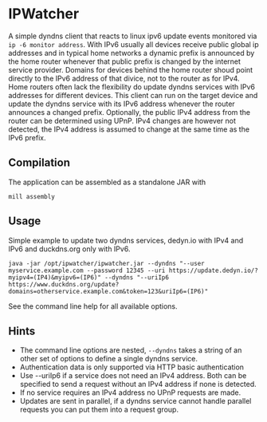 # IPWatcher

A simple dyndns client that reacts to linux ipv6 update events monitored via `ip -6 monitor address`. With IPv6 usually all devices receive public global ip addresses and in typical home networks a dynamic prefix is announced by the home router whenever that public prefix is changed by the internet service provider. Domains for devices behind the home router shoud point directly to the IPv6 address of that divice, not to the router as for IPv4. Home routers often lack the flexibility do update dyndns services with IPv6 addresses for different devices. This client can run on the target device and update the dyndns service with its IPv6 address whenever the router announces a changed prefix. Optionally, the public IPv4 address from the router can be determined using UPnP. IPv4 changes are however not detected, the IPv4 address is assumed to change at the same time as the IPv6 prefix.

## Compilation
The application can be assembled as a standalone JAR with
```
mill assembly
```

## Usage
Simple example to update two dyndns services, dedyn.io with IPv4 and IPv6 and duckdns.org only with IPv6.

```
java -jar /opt/ipwatcher/ipwatcher.jar --dyndns "--user myservice.example.com --password 12345 --uri https://update.dedyn.io/?myipv4=(IP4)&myipv6=(IP6)" --dyndns "--uriIp6 https://www.duckdns.org/update?domains=otherservice.example.com&token=123&uriIp6=(IP6)"
```

See the command line help for all available options.

## Hints

* The command line options are nested, `--dyndns` takes a string of an other set of options to define a single dyndns service.
* Authentication data is only supported via HTTP basic authentication
* Use --uriIp6 if a service does not need an IPv4 address. Both can be specified to send a request without an IPv4 address if none is detected.
* If no service requires an IPv4 address no UPnP requests are made.
* Updates are sent in parallel, if a dyndns service cannot handle parallel requests you can put them into a request group.
